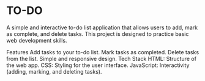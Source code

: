 # TO-DO
A simple and interactive to-do list application that allows users to add, mark as complete, and delete tasks. This project is designed to practice basic web development skills.

Features
Add tasks to your to-do list.
Mark tasks as completed.
Delete tasks from the list.
Simple and responsive design.
Tech Stack
HTML: Structure of the web app.
CSS: Styling for the user interface.
JavaScript: Interactivity (adding, marking, and deleting tasks).
